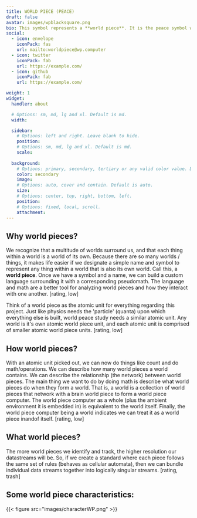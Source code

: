 ```yaml
---
title: WORLD PIECE (PEACE)
draft: false
avatar: images/wpblacksquare.png
bio: This symbol represents a **world piece**. It is the peace symbol with a capital 'W' overlayed. This symbol is trademarked, but not registered. This symbol may also be used to symbolize **world peace**.
social:
  - icon: envelope
    iconPack: fas
    url: mailto:worldpiece@wp.computer
  - icon: twitter
    iconPack: fab
    url: https://example.com/
  - icon: github
    iconPack: fab
    url: https://example.com/

weight: 1
widget:
  handler: about

  # Options: sm, md, lg and xl. Default is md.
  width:

  sidebar:
    # Options: left and right. Leave blank to hide.
    position:
    # Options: sm, md, lg and xl. Default is md.
    scale:
  
  background:
    # Options: primary, secondary, tertiary or any valid color value. Default is primary.
    color: secondary
    image:
    # Options: auto, cover and contain. Default is auto.
    size:
    # Options: center, top, right, bottom, left.
    position:
    # Options: fixed, local, scroll.
    attachment: 
---
```


## Why world pieces?

We recognize that a multitude of worlds surround us, and that each thing within a world is a world of its own. Because there are so many worlds / things, it makes life easier if we designate a simple name and symbol to represent any thing within a world that is also its own world. Call this, a **world piece**. Once we have a symbol and a name, we can build a custom language surrounding it with a corresponding pseudomath. The language and math are a better tool for analyzing world pieces and how they interact with one another. [rating, low]

Think of a world piece as the atomic unit for everything regarding this project. Just like physics needs the 'particle' (quanta) upon which everything else is built, world peace study needs a similar atomic unit. Any world is it's own atomic world piece unit, and each atomic unit is comprised of smaller atomic world piece units. [rating, low]

## How world pieces? 

With an atomic unit picked out, we can now do things like count and do math/operations. We can describe how many world pieces a world contains. We can describe the relationship (the network) between world pieces. The main thing we want to do by doing math is describe what world pieces do when they form a world. That is, a world is a collection of world pieces that network with a brain world piece to form a world piece computer. The world piece computer as a whole (plus the ambient environment it is embedded in) is equivalent to the world itself. Finally, the world piece computer being a world indicates we can treat it as a world piece inandof itself. [rating, low]

## What world pieces?

The more world pieces we identify and track, the higher resolution our datastreams will be. So, if we create a standard where each piece follows the same set of rules (behaves as cellular automata), then we can bundle individual data streams together into logically singular streams. [rating, trash]


## Some world piece characteristics:

{{< figure src="images/characterWP.png" >}}
